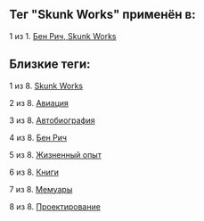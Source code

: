 ## Тег "Skunk Works" применён в:

1 из 1. [Бен Рич, Skunk Works](../Книги/Мемуары/Бен%20Рич%20-%20Skunk%20Works.md)

## Близкие теги:

1 из 8. [Skunk Works](./Skunk%20Works.md)

2 из 8. [Авиация](./Авиация.md)

3 из 8. [Автобиография](./Автобиография.md)

4 из 8. [Бен Рич](./Бен%20Рич.md)

5 из 8. [Жизненный опыт](./Жизненный%20опыт.md)

6 из 8. [Книги](./Книги.md)

7 из 8. [Мемуары](./Мемуары.md)

8 из 8. [Проектирование](./Проектирование.md)

